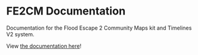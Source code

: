 # FE2CM Documentation

Documentation for the Flood Escape 2 Community Maps kit and Timelines V2 system.

View [the documentation here](https://docs.google.com/document/d/1JaLOcoau5_vYVr1qKCea7pRrps-5ffqweZawIDdmLbc/edit?usp=sharing)!
